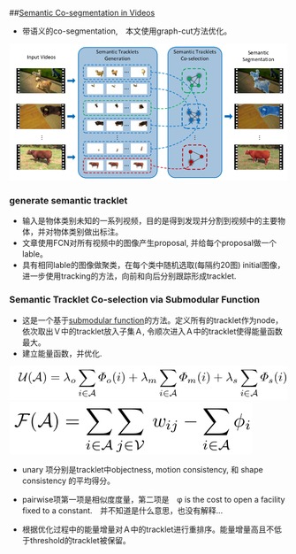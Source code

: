 ##[Semantic Co-segmentation in Videos](https://dl.dropboxusercontent.com/u/73240677/ECCV16/eccv16_cosegmentation.pdf)

* 带语义的co-segmentation,　本文使用graph-cut方法优化。

![co-segment](co-segment.png "co-segment")

### generate semantic tracklet

* 输入是物体类别未知的一系列视频，目的是得到发现并分割到视频中的主要物体，并对物体类别做出标注。
* 文章使用FCN对所有视频中的图像产生proposal, 并给每个proposal做一个lable。
* 具有相同lable的图像做聚类，在每个类中随机选取(每隔约20图) initial图像，进一步使用tracking的方法，向前和向后分别跟踪形成tracklet.

### Semantic Tracklet Co-selection via Submodular Function

* 这是一个基于[submodular function](https://en.wikipedia.org/wiki/Submodular_set_function)的方法。定义所有的tracklet作为node，依次取出Ｖ中的tracklet放入子集Ａ, 令顺次进入Ａ中的tracklet使得能量函数最大。
* 建立能量函数，并优化.

![co-segment-unary](co-segment1.png "co-segment")
![co-setment-pariwise](co-segment2.png "co-segment")

* unary 项分别是tracklet中objectness, motion consistency, 和 shape consistency 的平均得分。
* pairwise项第一项是相似度度量，第二项是　φ is the cost to open a facility fixed to a constant.　并不知道是什么意思，也没有解释...

* 根据优化过程中的能量增量对Ａ中的tracklet进行重排序。能量增量高且不低于threshold的tracklet被保留。
